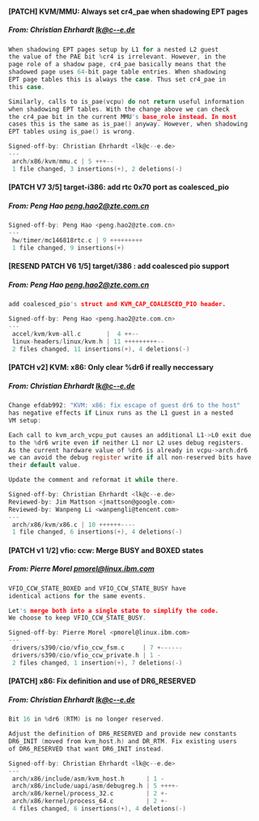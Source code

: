 #### [PATCH] KVM/MMU: Always set cr4_pae when shadowing EPT pages
##### From: Christian Ehrhardt <lk@c--e.de>

```c
When shadowing EPT pages setup by L1 for a nested L2 guest
the value of the PAE bit %cr4 is irrelevant. However, in the
page role of a shadow page, cr4_pae basically means that the
shadowed page uses 64-bit page table entries. When shadowing
EPT page tables this is always the case. Thus set cr4_pae in
this case.

Similarly, calls to is_pae(vcpu) do not return useful information
when shadowing EPT tables. With the change above we can check
the cr4_pae bit in the current MMU's base_role instead. In most
cases this is the same as is_pae() anyway. However, when shadowing
EPT tables using is_pae() is wrong.

Signed-off-by: Christian Ehrhardt <lk@c--e.de>
---
 arch/x86/kvm/mmu.c | 5 +++--
 1 file changed, 3 insertions(+), 2 deletions(-)

```
#### [PATCH V7 3/5]  target-i386: add rtc 0x70 port as coalesced_pio
##### From: Peng Hao <peng.hao2@zte.com.cn>

```c
Signed-off-by: Peng Hao <peng.hao2@zte.com.cn>
---
 hw/timer/mc146818rtc.c | 9 +++++++++
 1 file changed, 9 insertions(+)

```
#### [RESEND PATCH V6 1/5]  target/i386 : add coalesced pio support
##### From: Peng Hao <peng.hao2@zte.com.cn>

```c
add coalesced_pio's struct and KVM_CAP_COALESCED_PIO header.

Signed-off-by: Peng Hao <peng.hao2@zte.com.cn>
---
 accel/kvm/kvm-all.c       |  4 ++--
 linux-headers/linux/kvm.h | 11 +++++++++--
 2 files changed, 11 insertions(+), 4 deletions(-)

```
#### [PATCH v2] KVM: x86: Only clear %dr6 if really neccessary
##### From: Christian Ehrhardt <lk@c--e.de>

```c
Change efdab992: "KVM: x86: fix escape of guest dr6 to the host"
has negative effects if Linux runs as the L1 guest in a nested
VM setup:

Each call to kvm_arch_vcpu_put causes an additional L1->L0 exit due
to the %dr6 write even if neither L1 nor L2 uses debug registers.
As the current hardware value of %dr6 is already in vcpu->arch.dr6
we can avoid the debug register write if all non-reserved bits have
their default value.

Update the comment and reformat it while there.

Signed-off-by: Christian Ehrhardt <lk@c--e.de>
Reviewed-by: Jim Mattson <jmattson@google.com>
Reviewed-by: Wanpeng Li <wanpengli@tencent.com>
---
 arch/x86/kvm/x86.c | 10 ++++++----
 1 file changed, 6 insertions(+), 4 deletions(-)

```
#### [PATCH v1 1/2] vfio: ccw: Merge BUSY and BOXED states
##### From: Pierre Morel <pmorel@linux.ibm.com>

```c
VFIO_CCW_STATE_BOXED and VFIO_CCW_STATE_BUSY have
identical actions for the same events.

Let's merge both into a single state to simplify the code.
We choose to keep VFIO_CCW_STATE_BUSY.

Signed-off-by: Pierre Morel <pmorel@linux.ibm.com>
---
 drivers/s390/cio/vfio_ccw_fsm.c     | 7 +------
 drivers/s390/cio/vfio_ccw_private.h | 1 -
 2 files changed, 1 insertion(+), 7 deletions(-)

```
#### [PATCH] x86: Fix definition and use of DR6_RESERVED
##### From: Christian Ehrhardt <lk@c--e.de>

```c
Bit 16 in %dr6 (RTM) is no longer reserved.

Adjust the definition of DR6_RESERVED and provide new constants
DR6_INIT (moved from kvm_host.h) and DR_RTM. Fix existing users
of DR6_RESERVED that want DR6_INIT instead.

Signed-off-by: Christian Ehrhardt <lk@c--e.de>
---
 arch/x86/include/asm/kvm_host.h      | 1 -
 arch/x86/include/uapi/asm/debugreg.h | 5 ++++-
 arch/x86/kernel/process_32.c         | 2 +-
 arch/x86/kernel/process_64.c         | 2 +-
 4 files changed, 6 insertions(+), 4 deletions(-)

```
